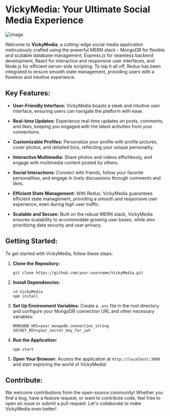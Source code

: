 
# VickyMedia: Your Ultimate Social Media Experience

![image](https://github.com/vickykumar123/VickyMedia/assets/41174782/8e71e322-37a7-433e-b764-101e3dd92030)


Welcome to **VickyMedia**, a cutting-edge social media application meticulously crafted using the powerful MERN stack - MongoDB for flexible and scalable database management, Express.js for seamless backend development, React for interactive and responsive user interfaces, and Node.js for efficient server-side scripting. To top it all off, Redux has been integrated to ensure smooth state management, providing users with a flawless and intuitive experience.

## Key Features:

- **User-Friendly Interface:** VickyMedia boasts a sleek and intuitive user interface, ensuring users can navigate the platform with ease.
  
- **Real-time Updates:** Experience real-time updates on posts, comments, and likes, keeping you engaged with the latest activities from your connections.

- **Customizable Profiles:** Personalize your profile with profile pictures, cover photos, and detailed bios, reflecting your unique personality.

- **Interactive Multimedia:** Share photos and videos effortlessly, and engage with multimedia content posted by others.

- **Social Interactions:** Connect with friends, follow your favorite personalities, and engage in lively discussions through comments and likes.

- **Efficient State Management:** With Redux, VickyMedia guarantees efficient state management, providing a smooth and responsive user experience, even during high user traffic.

- **Scalable and Secure:** Built on the robust MERN stack, VickyMedia ensures scalability to accommodate growing user bases, while also prioritizing data security and user privacy.

## Getting Started:

To get started with VickyMedia, follow these steps:

1. **Clone the Repository:**
   ```
   git clone https://github.com/your-username/VickyMedia.git
   ```

2. **Install Dependencies:**
   ```
   cd VickyMedia
   npm install
   ```

3. **Set Up Environment Variables:**
   Create a `.env` file in the root directory and configure your MongoDB connection URL and other necessary variables:
   ```
   MONGODB_URI=your_mongodb_connection_string
   SECRET_KEY=your_secret_key_for_jwt
   ```

4. **Run the Application:**
   ```
   npm start
   ```

5. **Open Your Browser:**
   Access the application at `http://localhost:3000` and start exploring the world of VickyMedia!

## Contribute:

We welcome contributions from the open-source community! Whether you find a bug, have a feature request, or want to contribute code, feel free to open an issue or submit a pull request. Let's collaborate to make VickyMedia even better!


